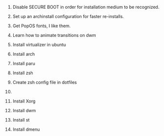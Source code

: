1. Disable SECURE BOOT in order for installation medium to be recognized.
2. Set up an archinstall configuration for faster re-installs.
3. Get PopOS fonts, I like them.
4. Learn how to animate transitions on dwm
5. Install virtualizer in ubuntu


1. Install arch
2. Install paru
3. Install zsh
4. Create zsh config file in dotfiles
5. 
6. Install Xorg
7. Install dwm
8. Install st
9. Install dmenu

